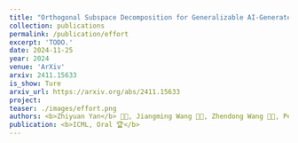 ```yaml
---
title: "Orthogonal Subspace Decomposition for Generalizable AI-Generated Image Detection"
collection: publications
permalink: /publication/effort
excerpt: 'TODO.'
date: 2024-11-25
year: 2024
venue: 'ArXiv'
arxiv: 2411.15633
is_show: Ture
arxiv_url: https://arxiv.org/abs/2411.15633
project: 
teaser: ./images/effort.png
authors: <b>Zhiyuan Yan</b> 🧑‍💻, Jiangming Wang 🧑‍💻, Zhendong Wang 🧑‍💻, Peng Jin, Ke-Yue Zhang, Shen Chen, Taiping Yao, Shouhong Ding 📮, Baoyuan Wu, Li Yuan 📮
publication: <b>ICML, Oral 🏆</b>
---
```


<!-- [Download paper here](https://arxiv.org/pdf/2406.13495.pdf) -->
